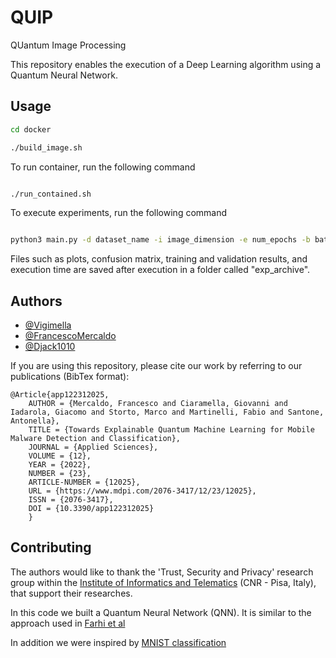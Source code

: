 # QUIP
QUantum Image Processing

This repository enables the execution of a Deep Learning algorithm using a Quantum Neural Network.

## Usage

```bash
cd docker

./build_image.sh
```
To run container, run the following command

```bash

./run_contained.sh
```
To execute experiments, run the following command
```bash

python3 main.py -d dataset_name -i image_dimension -e num_epochs -b batch_size -r learning_rate -t trashold

```

Files such as plots, confusion matrix, training and validation results, and execution time are saved after execution in a folder called "exp_archive".
## Authors

- [@Vigimella](https://www.github.com/vigimella)
- [@FrancescoMercaldo](https://github.com/FrancescoMercaldo)
- [@Djack1010](https://github.com/Djack1010)

If you are using this repository, please cite our work by referring to our publications (BibTex format):

```commandline
@Article{app122312025,
    AUTHOR = {Mercaldo, Francesco and Ciaramella, Giovanni and Iadarola, Giacomo and Storto, Marco and Martinelli, Fabio and Santone, Antonella},
    TITLE = {Towards Explainable Quantum Machine Learning for Mobile Malware Detection and Classification},
    JOURNAL = {Applied Sciences},
    VOLUME = {12},
    YEAR = {2022},
    NUMBER = {23},
    ARTICLE-NUMBER = {12025},
    URL = {https://www.mdpi.com/2076-3417/12/23/12025},
    ISSN = {2076-3417},
    DOI = {10.3390/app122312025}
    }
```

## Contributing

The authors would like to thank the 'Trust, Security and Privacy' research group within the [Institute of Informatics and Telematics](https://www.iit.cnr.it/) (CNR - Pisa, Italy), that support their researches.

In this code we built a Quantum Neural Network (QNN). It is similar to the approach used in [Farhi et al](https://arxiv.org/pdf/1802.06002.pdf)

In addition we were inspired by [MNIST classification](https://colab.research.google.com/github/tensorflow/quantum/blob/master/docs/tutorials/mnist.ipynb#scrollTo=udLObUVeGfTs)
